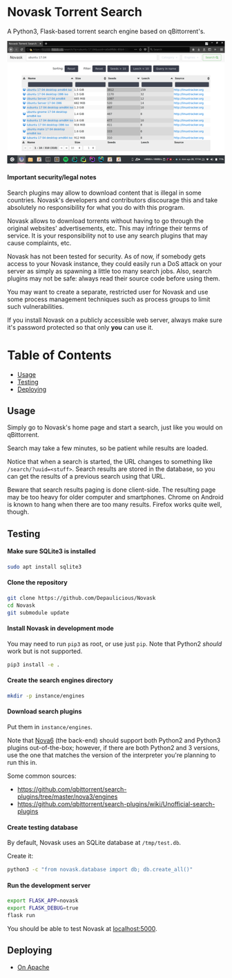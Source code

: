 # Novask Torrent Search

A Python3, Flask-based torrent search engine based on qBittorrent's.

![Screenshot](screenshot.png)

#### Important security/legal notes

Search plugins may allow to download content that is illegal in some countries. Novask's developers and contributors discourage this and take absolutely no responsibility for what you do with this program.

Novask allows to download torrents without having to go through the original websites' advertisements, etc.
This may infringe their terms of service. It is your responsibility not to use any search plugins that may cause complaints, etc.

Novask has not been tested for security. As of now, if somebody gets access to your Novask instance, they could easily run a DoS attack on your server as simply as spawning a little too many search jobs. Also, search plugins may not be safe: always read their source code before using them.

You may want to create a separate, restricted user for Novask and use some process management techniques such as process groups to limit such vulnerabilities.

If you install Novask on a publicly accessible web server, always make sure it's password protected so that only **you** can use it.


Table of Contents
=================

* [Usage](#usage)
* [Testing](#testing)
* [Deploying](#deploying)

## Usage

Simply go to Novask's home page and start a search, just like you would on qBittorrent.

Search may take a few minutes, so be patient while results are loaded.

Notice that when a search is started, the URL changes to something like `/search/?uuid=<stuff>`. Search results are stored in the database, so you can get the results of a previous search using that URL. 

Beware that search results paging is done client-side. The resulting page may be too heavy for older computer and smartphones. Chrome on Android is known to hang when there are too many results. Firefox works quite well, though.


## Testing

#### Make sure SQLite3 is installed

```sh
sudo apt install sqlite3
```

#### Clone the repository

```sh
git clone https://github.com/Depaulicious/Novask
cd Novask
git submodule update
```

#### Install Novask in development mode
You may need to run `pip3` as root, or use just `pip`. Note that Python2 *should* work but is not supported.

```sh
pip3 install -e .
```

#### Create the search engines directory

```sh
mkdir -p instance/engines
```

#### Download search plugins
Put them in `instance/engines`.

Note that [Nova6](https://github.com/Depaulicious/Nova6) (the back-end) should support both Python2 and Python3 plugins out-of-the-box; however, if there are both Python2 and 3 versions, use the one that matches the version of the interpreter you're planning to run this in.

Some common sources:

- https://github.com/qbittorrent/search-plugins/tree/master/nova3/engines
- https://github.com/qbittorrent/search-plugins/wiki/Unofficial-search-plugins

#### Create testing database

By default, Novask uses an SQLite database at `/tmp/test.db`.

Create it:

```sh
python3 -c "from novask.database import db; db.create_all()"
``` 

#### Run the development server

```sh
export FLASK_APP=novask
export FLASK_DEBUG=true
flask run
```

You should be able to test Novask at [localhost:5000](http://localhost:5000).

## Deploying

- [On Apache](https://github.com/Depaulicious/Novask/wiki/Deploy-with-Apache)
